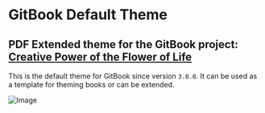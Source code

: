# GitBook Default Theme

## PDF Extended theme for the GitBook project: [Creative Power of the Flower of Life](https://github.com/markomanninen/creativepowerofthefloweroflife)

This is the default theme for GitBook since version `3.0.0`. It can be used as a template for theming books or can be extended.

![Image](https://raw.github.com/GitbookIO/theme-default/master/preview.png)

